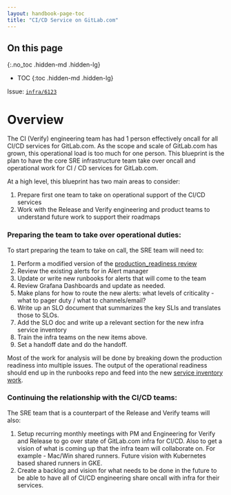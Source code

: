 ```yaml
---
layout: handbook-page-toc
title: "CI/CD Service on GitLab.com"
---
```


## On this page
{:.no_toc .hidden-md .hidden-lg}

- TOC
{:toc .hidden-md .hidden-lg}

Issue: [`infra/6123`](https://gitlab.com/gitlab-com/gl-infra/infrastructure/issues/6123)

# Overview
The CI (Verify) engineering team has had 1 person effectively oncall for all CI/CD services for GitLab.com.  As the scope and scale of GitLab.com has grown, this operational load is too much for one person.  This blueprint is the plan to have the core SRE infrastructure team take over oncall and operational work for CI / CD services for GitLab.com.  

At a high level, this blueprint has two main areas to consider:
1.  Prepare first one team to take on operational support of the CI/CD services
1.  Work with the Release and Verify engineering and product teams to understand future work to support their roadmaps

### Preparing the team to take over operational duties:
To start preparing the team to take on call, the SRE team will need to:
1. Perform a modified version of the [production_readiness review](https://gitlab.com/gitlab-com/gl-infra/infrastructure/blob/master/.gitlab/issue_templates/production_readiness.md)
1. Review the existing alerts for in Alert manager
1. Update or write new runbooks for alerts that will come to the team
1. Review Grafana Dashboards and update as needed.
1. Make plans for how to route the new alerts:  what levels of criticality - what to pager duty / what to channels/email?
1. Write up an SLO document that summarizes the key SLIs and translates those to SLOs.
1. Add the SLO doc and write up a relevant section for the new infra service inventory
1. Train the infra teams on the new items above.
1. Set a handoff date and do the handoff.

Most of the work for analysis will be done by breaking down the production readiness into multiple issues.
The output of the operational readiness should end up in the runbooks repo and feed into the new [service inventory work](https://gitlab.com/gitlab-com/gl-infra/infrastructure/issues/5926).

### Continuing the relationship with the CI/CD teams:

The SRE team that is a counterpart of the Release and Verify teams will also:
1. Setup recurring monthly meetings with PM and Engineering for Verify and Release to go over state of GitLab.com infra for CI/CD.  Also to get a vision of what is coming up that the infra team will collaborate on.  For example - Mac/Win shared runners.  Future vision with Kubernetes based shared runners in GKE.
1. Create a backlog and vision for what needs to be done in the future to be able to have all of CI/CD engineering share oncall with infra for their services.
